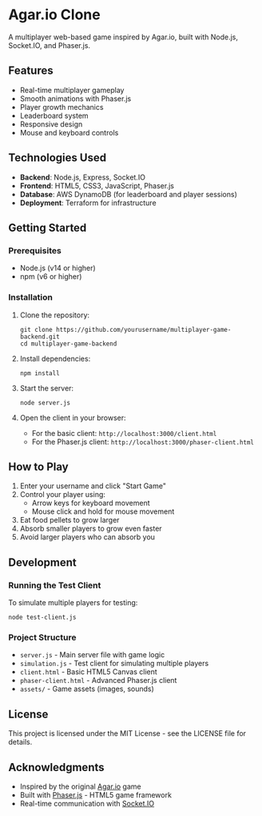 # Agar.io Clone

A multiplayer web-based game inspired by Agar.io, built with Node.js, Socket.IO, and Phaser.js.

## Features

- Real-time multiplayer gameplay
- Smooth animations with Phaser.js
- Player growth mechanics
- Leaderboard system
- Responsive design
- Mouse and keyboard controls

## Technologies Used

- **Backend**: Node.js, Express, Socket.IO
- **Frontend**: HTML5, CSS3, JavaScript, Phaser.js
- **Database**: AWS DynamoDB (for leaderboard and player sessions)
- **Deployment**: Terraform for infrastructure

## Getting Started

### Prerequisites

- Node.js (v14 or higher)
- npm (v6 or higher)

### Installation

1. Clone the repository:
   ```
   git clone https://github.com/yourusername/multiplayer-game-backend.git
   cd multiplayer-game-backend
   ```

2. Install dependencies:
   ```
   npm install
   ```

3. Start the server:
   ```
   node server.js
   ```

4. Open the client in your browser:
   - For the basic client: `http://localhost:3000/client.html`
   - For the Phaser.js client: `http://localhost:3000/phaser-client.html`

## How to Play

1. Enter your username and click "Start Game"
2. Control your player using:
   - Arrow keys for keyboard movement
   - Mouse click and hold for mouse movement
3. Eat food pellets to grow larger
4. Absorb smaller players to grow even faster
5. Avoid larger players who can absorb you

## Development

### Running the Test Client

To simulate multiple players for testing:

```
node test-client.js
```

### Project Structure

- `server.js` - Main server file with game logic
- `simulation.js` - Test client for simulating multiple players
- `client.html` - Basic HTML5 Canvas client
- `phaser-client.html` - Advanced Phaser.js client
- `assets/` - Game assets (images, sounds)

## License

This project is licensed under the MIT License - see the LICENSE file for details.

## Acknowledgments

- Inspired by the original [Agar.io](https://agar.io/) game
- Built with [Phaser.js](https://phaser.io/) - HTML5 game framework
- Real-time communication with [Socket.IO](https://socket.io/) 